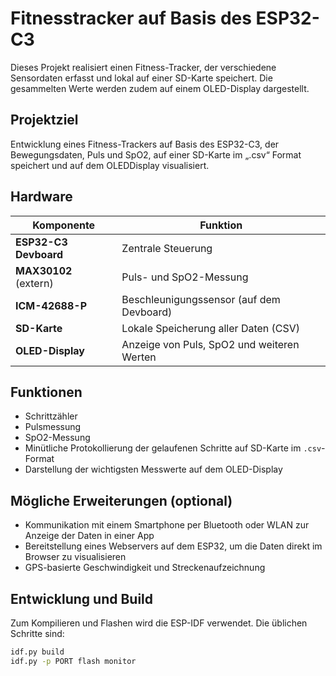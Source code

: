 # Fitnesstracker auf Basis des ESP32-C3

Dieses Projekt realisiert einen Fitness-Tracker, der verschiedene Sensordaten erfasst und lokal auf einer SD-Karte speichert. Die gesammelten Werte werden zudem auf einem OLED-Display dargestellt.

## Projektziel
Entwicklung eines Fitness-Trackers auf Basis des ESP32-C3, der Bewegungsdaten, Puls und SpO2, auf einer SD-Karte im „.csv“ Format speichert und auf dem OLEDDisplay visualisiert.

## Hardware
| Komponente                | Funktion                                      |
|---------------------------|-----------------------------------------------|
| **ESP32-C3 Devboard**     | Zentrale Steuerung                            |
| **MAX30102** (extern)     | Puls- und SpO2-Messung                        |
| **ICM-42688-P**           | Beschleunigungssensor (auf dem Devboard)      |
| **SD-Karte**              | Lokale Speicherung aller Daten (CSV)          |
| **OLED-Display**          | Anzeige von Puls, SpO2 und weiteren Werten    |

## Funktionen
- Schrittzähler
- Pulsmessung
- SpO2-Messung
- Minütliche Protokollierung der gelaufenen Schritte auf SD-Karte im `.csv`-Format
- Darstellung der wichtigsten Messwerte auf dem OLED-Display

## Mögliche Erweiterungen (optional)
- Kommunikation mit einem Smartphone per Bluetooth oder WLAN zur Anzeige der Daten in einer App
- Bereitstellung eines Webservers auf dem ESP32, um die Daten direkt im Browser zu visualisieren
- GPS-basierte Geschwindigkeit und Streckenaufzeichnung

## Entwicklung und Build
Zum Kompilieren und Flashen wird die ESP-IDF verwendet. Die üblichen Schritte sind:

```bash
idf.py build
idf.py -p PORT flash monitor
```
